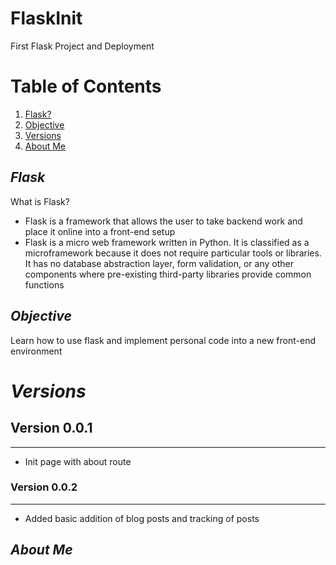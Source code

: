 # FlaskInit
First Flask Project and Deployment


# **Table of Contents**
1. [Flask?](https://github.com/Markay12/FlaskInit#flask)
2. [Objective](https://github.com/Markay12/FlaskInit#objective)
3. [Versions](https://github.com/Markay12/FlaskInit#versions)
4. [About Me](https://github.com/Markay12/FlaskInit#about-me)

## *Flask*
What is Flask?
- Flask is a framework that allows the user to take backend work and place it online into a front-end setup
- Flask is a micro web framework written in Python. It is classified as a microframework because it does not require particular tools or libraries. It has no database abstraction layer, form validation, or any other components where pre-existing third-party libraries provide common functions

## *Objective*
Learn how to use flask and implement personal code into a new front-end environment

# *Versions*

## Version 0.0.1
---
- Init page with about route 

### Version 0.0.2
---
- Added basic addition of blog posts and tracking of posts

## *About Me*
